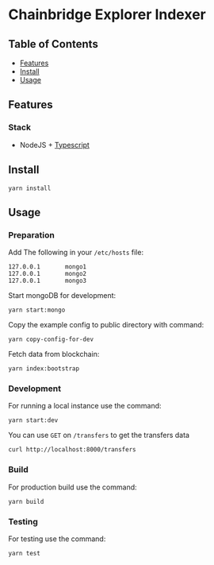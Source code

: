# Chainbridge Explorer Indexer

## Table of Contents

- [Features](#features)
- [Install](#install)
- [Usage](#usage)
<!-- - [License](#license) -->

## Features

### Stack

- NodeJS + [Typescript](https://github.com/microsoft/TypeScript)


## Install

```
yarn install
```

## Usage

### Preparation
Add The following in your `/etc/hosts` file:
````
127.0.0.1       mongo1
127.0.0.1       mongo2
127.0.0.1       mongo3
````

Start mongoDB for development:
```
yarn start:mongo
```

Copy the example config to public directory with command: 
```
yarn copy-config-for-dev
```

Fetch data from blockchain:

````
yarn index:bootstrap
````
### Development
For running a local instance use the command:

```
yarn start:dev
```

You can use `GET` on `/transfers` to get the transfers data

````
curl http://localhost:8000/transfers
````


### Build

For production build use the command:

```
yarn build
```

### Testing

For testing use the command:

````
yarn test
````



